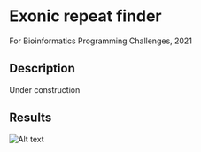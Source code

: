 # Exonic repeat finder
For Bioinformatics Programming Challenges, 2021

## Description
Under construction

## Results
![Alt text](/files/Arabidopsis_thaliana_219022154_19027528.png? "Title")
